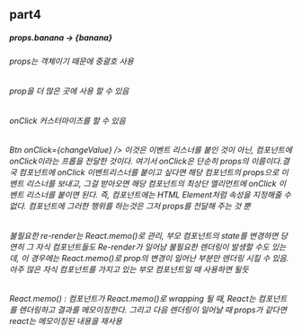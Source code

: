 ## part4

##### props.banana -> {banana}

###### props는 객체이기 때문에 중괄호 사용

###### prop을 더 많은 곳에 사용 할 수 있음

###### onClick 커스터마이즈를 할 수 있음

###### Btn onClick={changeValue} /> 이것은 이벤트 리스너를 붙인 것이 아닌, 컴포넌트에 onClick이라는 프롭을 전달한 것이다. 여기서 onClick은 단순히 props의 이름이다.결국 컴포넌트에 onClick 이벤트리스너를 붙이고 싶다면 해당 컴포넌트의 props으로 이벤트 리스너를 보내고, 그걸 받아오면 해당 컴포넌트의 최상단 엘리먼트에 onClick 이벤트 리스너를 붙이면 된다. 즉, 컴포넌트에는 HTML Element처럼 속성을 지정해줄 수 없다. 컴포넌트에 그러한 행위를 하는것은 그저 props를 전달해 주는 것 뿐

###### 불필요한 re-render는 React.memo()로 관리, 부모 컴포넌트의 state를 변경하면 당연히 그 자식 컴포넌트들도 Re-render가 일어남 불필요한 렌더링이 발생할 수도 있는데, 이 경우에는 React.memo()로 prop의 변경이 일어난 부분만 렌더링 시킬 수 있음. 아주 많은 자식 컴포넌트를 가지고 있는 부모 컴포넌트일 때 사용하면 될듯

###### React.memo() : 컴포넌트가 React.memo()로 wrapping 될 때, React는 컴포넌트를 렌더링하고 결과를 메모이징한다. 그리고 다음 렌더링이 일어날 때 props가 같다면 react는 메모이징된 내용을 재사용

